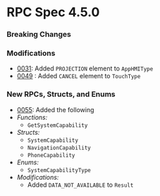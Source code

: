 # RPC Spec 4.5.0


### Breaking Changes


### Modifications
- [0031](https://github.com/smartdevicelink/sdl_evolution/issues/97): Added `PROJECTION` element to `AppHMIType` 
- [0049](https://github.com/smartdevicelink/sdl_evolution/issues/144) : Added `CANCEL` element to `TouchType`

### New RPCs, Structs, and Enums 
- [0055](https://github.com/smartdevicelink/sdl_evolution/issues/166): Added the following
 - *Functions:*
     - `GetSystemCapability`
 - *Structs:*
     - `SystemCapability`
     - `NavigationCapability`
     - `PhoneCapability`
 - *Enums:*
     - `SystemCapabilityType`
 - *Modifications:*
     - Added `DATA_NOT_AVAILABLE` to `Result`
  